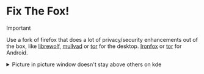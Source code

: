 # Fix The Fox!

> [!IMPORTANT]
> Use a fork of firefox that does a lot of privacy/security enhancements out of the box, like [librewolf](https://librewolf.net/), [mullvad](https://mullvad.net/en/browser) or [tor](https://www.torproject.org/download/) for the desktop. [Ironfox](https://gitlab.com/ironfox-oss/IronFox) or [tor](https://www.torproject.org/download/#android) for Android.

<details>

<summary>Picture in picture window doesn't stay above others on kde </summary>

1. Right click an open Picture-in-Picture window. In the context menu, select "More Actions" -> "Configure Special Window Settings...".

2. Click "Add Property..." and select "Window title". The newly added row's text field should read "Picture-in-Picture". Change the dropdown option from "Unimportant" to "Exact Match". (All PiP windows in Firefox use this title and by making it Exact Match the rule shouldn't affect any other Firefox windows.) 

3. Click "Add Property..." again and this time select "Keep above other windows". The dropdown in the newly added row should be set to "Apply Initially". Select the "Yes" radio button if it isn't already.

4. Click "OK". That's it. No more manually setting Keep Above every time you open a PiP.

NOTES:

 - a. [The original reddit thread of the fix.](https://www.reddit.com/r/kde/comments/osjt3p/firefox_wayland_pip_workaround_or_how_i_learned/)

 - b. For me the "Keep above other windows" line disappears after setting it and reopening the config window.

</details>
